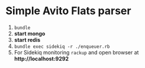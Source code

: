 # Simple Avito Flats parser

1. `bundle`
2. **start mongo**
3. **start redis**
4. `bundle exec sidekiq -r ./enqueuer.rb`
5. For Sidekiq monitoring `rackup` and open browser at **http://localhost:9292**


